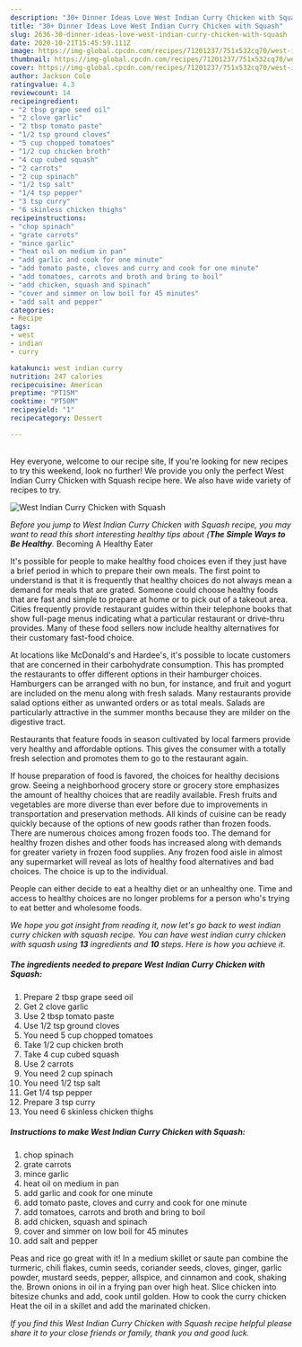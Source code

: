```yaml
---
description: "30+ Dinner Ideas Love West Indian Curry Chicken with Squash"
title: "30+ Dinner Ideas Love West Indian Curry Chicken with Squash"
slug: 2636-30-dinner-ideas-love-west-indian-curry-chicken-with-squash
date: 2020-10-21T15:45:59.111Z
image: https://img-global.cpcdn.com/recipes/71201237/751x532cq70/west-indian-curry-chicken-with-squash-recipe-main-photo.jpg
thumbnail: https://img-global.cpcdn.com/recipes/71201237/751x532cq70/west-indian-curry-chicken-with-squash-recipe-main-photo.jpg
cover: https://img-global.cpcdn.com/recipes/71201237/751x532cq70/west-indian-curry-chicken-with-squash-recipe-main-photo.jpg
author: Jackson Cole
ratingvalue: 4.3
reviewcount: 14
recipeingredient:
- "2 tbsp grape seed oil"
- "2 clove garlic"
- "2 tbsp tomato paste"
- "1/2 tsp ground cloves"
- "5 cup chopped tomatoes"
- "1/2 cup chicken broth"
- "4 cup cubed squash"
- "2 carrots"
- "2 cup spinach"
- "1/2 tsp salt"
- "1/4 tsp pepper"
- "3 tsp curry"
- "6 skinless chicken thighs"
recipeinstructions:
- "chop spinach"
- "grate carrots"
- "mince garlic"
- "heat oil on medium in pan"
- "add garlic and cook for one minute"
- "add tomato paste, cloves and curry and cook for one minute"
- "add tomatoes, carrots and broth and bring to boil"
- "add chicken, squash and spinach"
- "cover and simmer on low boil for 45 minutes"
- "add salt and pepper"
categories:
- Recipe
tags:
- west
- indian
- curry

katakunci: west indian curry 
nutrition: 247 calories
recipecuisine: American
preptime: "PT15M"
cooktime: "PT50M"
recipeyield: "1"
recipecategory: Dessert

---
```

<br>
Hey everyone, welcome to our recipe site, If you're looking for new recipes to try this weekend, look no further! We provide you only the perfect West Indian Curry Chicken with Squash recipe here. We also have wide variety of recipes to try.
<br>


![West Indian Curry Chicken with Squash](https://img-global.cpcdn.com/recipes/71201237/751x532cq70/west-indian-curry-chicken-with-squash-recipe-main-photo.jpg)

<i>Before you jump to West Indian Curry Chicken with Squash recipe, you may want to read this short interesting healthy tips about {<strong>The Simple Ways to Be Healthy</strong>.</i>
Becoming A Healthy Eater

It's possible for people to make healthy food choices even if they just have a brief period in which to prepare their own meals. The first point to understand is that it is frequently that healthy choices do not always mean a demand for meals that are grated. Someone could choose healthy foods that are fast and simple to prepare at home or to pick out of a takeout area. Cities frequently provide restaurant guides within their telephone books that show full-page menus indicating what a particular restaurant or drive-thru provides. Many of these food sellers now include healthy alternatives for their customary fast-food choice.

At locations like McDonald's and Hardee's, it's possible to locate customers that are concerned in their carbohydrate consumption.  This has prompted the restaurants to offer different options in their hamburger choices. Hamburgers can be arranged with no bun, for instance, and fruit and yogurt are included on the menu along with fresh salads. Many restaurants provide salad options either as unwanted orders or as total meals.  Salads are particularly attractive in the summer months because they are milder on the digestive tract.

Restaurants that feature foods in season cultivated by local farmers provide very healthy and affordable options.  This gives the consumer with a totally fresh selection and promotes them to go to the restaurant again.

If house preparation of food is favored, the choices for healthy decisions grow. Seeing a neighborhood grocery store or grocery store emphasizes the amount of healthy choices that are readily available. Fresh fruits and vegetables are more diverse than ever before due to improvements in transportation and preservation methods.  All kinds of cuisine can be ready quickly because of the options of new goods rather than frozen foods. There are numerous choices among frozen foods too. The demand for healthy frozen dishes and other foods has increased along with demands for greater variety in frozen food supplies. Any frozen food aisle in almost any supermarket will reveal as lots of healthy food alternatives and bad choices. The choice is up to the individual.

People can either decide to eat a healthy diet or an unhealthy one. Time and access to healthy choices are no longer problems for a person who's trying to eat better and wholesome foods.


<i>We hope you got insight from reading it, now let's go back to west indian curry chicken with squash recipe. You can have west indian curry chicken with squash using <strong>13</strong> ingredients and <strong>10</strong> steps. Here is how you achieve it.
</i>

##### The ingredients needed to prepare West Indian Curry Chicken with Squash:

1. Prepare 2 tbsp grape seed oil
1. Get 2 clove garlic
1. Use 2 tbsp tomato paste
1. Use 1/2 tsp ground cloves
1. You need 5 cup chopped tomatoes
1. Take 1/2 cup chicken broth
1. Take 4 cup cubed squash
1. Use 2 carrots
1. You need 2 cup spinach
1. You need 1/2 tsp salt
1. Get 1/4 tsp pepper
1. Prepare 3 tsp curry
1. You need 6 skinless chicken thighs


##### Instructions to make West Indian Curry Chicken with Squash:

1. chop spinach
1. grate carrots
1. mince garlic
1. heat oil on medium in pan
1. add garlic and cook for one minute
1. add tomato paste, cloves and curry and cook for one minute
1. add tomatoes, carrots and broth and bring to boil
1. add chicken, squash and spinach
1. cover and simmer on low boil for 45 minutes
1. add salt and pepper


Peas and rice go great with it! In a medium skillet or saute pan combine the turmeric, chili flakes, cumin seeds, coriander seeds, cloves, ginger, garlic powder, mustard seeds, pepper, allspice, and cinnamon and cook, shaking the. Brown onions in oil in a frying pan over high heat. Slice chicken into bitesize chunks and add, cook until golden. How to cook the curry chicken Heat the oil in a skillet and add the marinated chicken. 

<i>If you find this West Indian Curry Chicken with Squash recipe helpful please share it to your close friends or family, thank you and good luck.</i>
